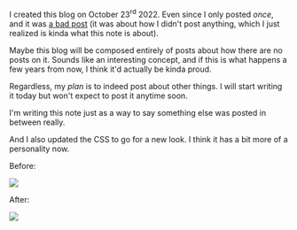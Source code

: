 
I created this blog on October 23<sup>rd</sup> 2022. Even since I only posted *once*, and it was [a bad post](@{base_url}/posts/bad_post.html) (it was about how I didn't post anything, which I just realized is kinda what this note is about).

Maybe this blog will be composed entirely of posts about how there are no posts on it. Sounds like an interesting concept, and if this is what happens a few years from now, I think it'd actually be kinda proud.

Regardless, my *plan* is to indeed post about other things. I will start writing it today but won't expect to post it anytime soon.

I'm writing this note just as a way to say something else was posted in between really.

And I also updated the CSS to go for a new look. I think it has a bit more of a personality now.

Before:

![](@{base_url}/images/294_days_later_before.jpg)

After:

![](@{base_url}/images/294_days_later_after.jpg)
